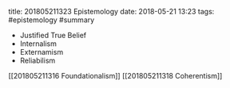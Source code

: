 title: 201805211323 Epistemology
date: 2018-05-21 13:23
tags: #epistemology #summary

+ Justified True Belief
+ Internalism
+ Externamism
+ Reliabilism

[[201805211316 Foundationalism]]
[[201805211318 Coherentism]]